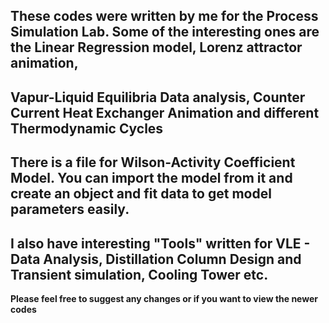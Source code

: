 ## These codes were written by me for the Process Simulation Lab. Some of the interesting ones are the Linear Regression model, Lorenz attractor animation, <br>
## Vapur-Liquid Equilibria Data analysis, Counter Current Heat Exchanger Animation and different Thermodynamic Cycles <br>
## There is a file for Wilson-Activity Coefficient Model. You can import the model from it and create an object and fit data to get model parameters easily. 
## I also have interesting "Tools" written for VLE - Data Analysis, Distillation Column Design and Transient simulation, Cooling Tower etc. <b>
Please feel free to suggest any changes or if you want to view the newer codes
